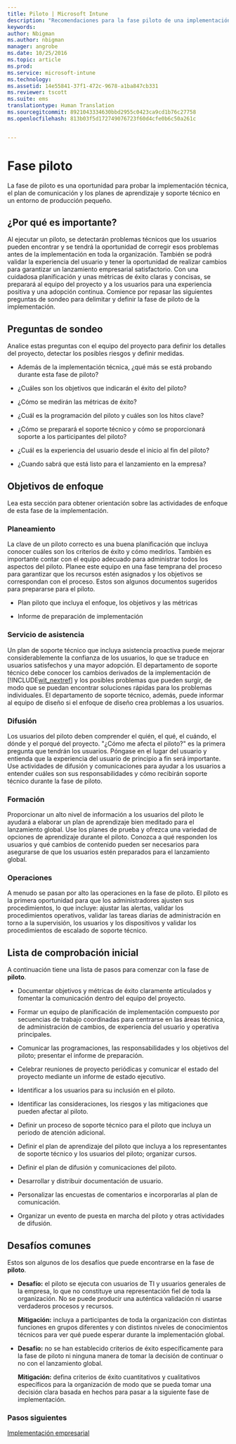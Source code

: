 ```yaml
---
title: Piloto | Microsoft Intune
description: "Recomendaciones para la fase piloto de una implementación de Intune."
keywords: 
author: Nbigman
ms.author: nbigman
manager: angrobe
ms.date: 10/25/2016
ms.topic: article
ms.prod: 
ms.service: microsoft-intune
ms.technology: 
ms.assetid: 14e55841-37f1-472c-9678-a1ba847cb331
ms.reviewer: tscott
ms.suite: ems
translationtype: Human Translation
ms.sourcegitcommit: 8921043334630bbd2955c0423ca9cd1b76c27758
ms.openlocfilehash: 813b03f5d172749076723f60d4cfe0b6c50a261c


---
```


# Fase piloto
La fase de piloto es una oportunidad para probar la implementación técnica, el plan de comunicación y los planes de aprendizaje y soporte técnico en un entorno de producción pequeño.

## ¿Por qué es importante?
Al ejecutar un piloto, se detectarán problemas técnicos que los usuarios pueden encontrar y se tendrá la oportunidad de corregir esos problemas antes de la implementación en toda la organización. También se podrá validar la experiencia del usuario y tener la oportunidad de realizar cambios para garantizar un lanzamiento empresarial satisfactorio. Con una cuidadosa planificación y unas métricas de éxito claras y concisas, se preparará al equipo del proyecto y a los usuarios para una experiencia positiva y una adopción continua.
Comience por repasar las siguientes preguntas de sondeo para delimitar y definir la fase de piloto de la implementación.

## Preguntas de sondeo
Analice estas preguntas con el equipo del proyecto para definir los detalles del proyecto, detectar los posibles riesgos y definir medidas.

-   Además de la implementación técnica, ¿qué más se está probando durante esta fase de piloto?

-   ¿Cuáles son los objetivos que indicarán el éxito del piloto?

-   ¿Cómo se medirán las métricas de éxito?

-   ¿Cuál es la programación del piloto y cuáles son los hitos clave?

-   ¿Cómo se preparará el soporte técnico y cómo se proporcionará soporte a los participantes del piloto?

-   ¿Cuál es la experiencia del usuario desde el inicio al fin del piloto?

-   ¿Cuando sabrá que está listo para el lanzamiento en la empresa?

## Objetivos de enfoque
Lea esta sección para obtener orientación sobre las actividades de enfoque de esta fase de la implementación.

### Planeamiento
La clave de un piloto correcto es una buena planificación que incluya conocer cuáles son los criterios de éxito y cómo medirlos. También es importante contar con el equipo adecuado para administrar todos los aspectos del piloto. Planee este equipo en una fase temprana del proceso para garantizar que los recursos estén asignados y los objetivos se correspondan con el proceso. Estos son algunos documentos sugeridos para prepararse para el piloto.

-   Plan piloto que incluya el enfoque, los objetivos y las métricas

-   Informe de preparación de implementación

### Servicio de asistencia
Un plan de soporte técnico que incluya asistencia proactiva puede mejorar considerablemente la confianza de los usuarios, lo que se traduce en usuarios satisfechos y una mayor adopción. El departamento de soporte técnico debe conocer los cambios derivados de la implementación de [!INCLUDE[wit_nextref](../includes/wit_nextref_md.md)] y los posibles problemas que pueden surgir, de modo que se puedan encontrar soluciones rápidas para los problemas individuales. El departamento de soporte técnico, además, puede informar al equipo de diseño si el enfoque de diseño crea problemas a los usuarios.

### Difusión
Los usuarios del piloto deben comprender el quién, el qué, el cuándo, el dónde y el porqué del proyecto. "¿Cómo me afecta el piloto?" es la primera pregunta que tendrán los usuarios. Póngase en el lugar del usuario y entienda que la experiencia del usuario de principio a fin será importante. Use actividades de difusión y comunicaciones para ayudar a los usuarios a entender cuáles son sus responsabilidades y cómo recibirán soporte técnico durante la fase de piloto.

### Formación
Proporcionar un alto nivel de información a los usuarios del piloto le ayudará a elaborar un plan de aprendizaje bien meditado para el lanzamiento global. Use los planes de prueba y ofrezca una variedad de opciones de aprendizaje durante el piloto. Conozca a qué responden los usuarios y qué cambios de contenido pueden ser necesarios para asegurarse de que los usuarios estén preparados para el lanzamiento global.

### Operaciones
A menudo se pasan por alto las operaciones en la fase de piloto. El piloto es la primera oportunidad para que los administradores ajusten sus procedimientos, lo que incluye: ajustar las alertas, validar los procedimientos operativos, validar las tareas diarias de administración en torno a la supervisión, los usuarios y los dispositivos y validar los procedimientos de escalado de soporte técnico.

## Lista de comprobación inicial
A continuación tiene una lista de pasos para comenzar con la fase de **piloto**.

-   Documentar objetivos y métricas de éxito claramente articulados y fomentar la comunicación dentro del equipo del proyecto.

-   Formar un equipo de planificación de implementación compuesto por secuencias de trabajo coordinadas para centrarse en las áreas técnica, de administración de cambios, de experiencia del usuario y operativa principales.

-   Comunicar las programaciones, las responsabilidades y los objetivos del piloto; presentar el informe de preparación.

-   Celebrar reuniones de proyecto periódicas y comunicar el estado del proyecto mediante un informe de estado ejecutivo.

-   Identificar a los usuarios para su inclusión en el piloto.

-   Identificar las consideraciones, los riesgos y las mitigaciones que pueden afectar al piloto.

-   Definir un proceso de soporte técnico para el piloto que incluya un periodo de atención adicional.

-   Definir el plan de aprendizaje del piloto que incluya a los representantes de soporte técnico y los usuarios del piloto; organizar cursos.

-   Definir el plan de difusión y comunicaciones del piloto.

-   Desarrollar y distribuir documentación de usuario.

-   Personalizar las encuestas de comentarios e incorporarlas al plan de comunicación.

-   Organizar un evento de puesta en marcha del piloto y otras actividades de difusión.

## Desafíos comunes
Estos son algunos de los desafíos que puede encontrarse en la fase de **piloto**.

-   **Desafío:** el piloto se ejecuta con usuarios de TI y usuarios generales de la empresa, lo que no constituye una representación fiel de toda la organización. No se puede producir una auténtica validación ni usarse verdaderos procesos y recursos.

    **Mitigación:** incluya a participantes de toda la organización con distintas funciones en grupos diferentes y con distintos niveles de conocimientos técnicos para ver qué puede esperar durante la implementación global.

-   **Desafío:** no se han establecido criterios de éxito específicamente para la fase de piloto ni ninguna manera de tomar la decisión de continuar o no con el lanzamiento global.

    **Mitigación:** defina criterios de éxito cuantitativos y cualitativos específicos para la organización de modo que se pueda tomar una decisión clara basada en hechos para pasar a la siguiente fase de implementación.

### Pasos siguientes
[Implementación empresarial](enterprise-rollout.md)



<!--HONumber=Oct16_HO4-->


